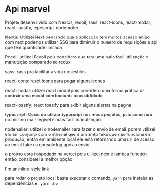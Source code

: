 # Api marvel

Projeto desenvolvido com NextJs, recoil, sass, react-icons, react-modal, react-toastfy, typescript, nodemailer

Nextjs: Utilizei Next pensando que a aplicação tem muitos acesso então com next podemos utilizar SSG para diminuir o numero de requisições a api que tem quantidade limitada

Recoil: utilizei Recoil pois considero que tem uma mais facil utilização e manuteção comparado ao redux

sass: sass pra facilitar a vida nos estilos

react-icons: react icons para pegar alguns icones 

react-modal: utilizei react modal pois considero uma forma pratica de contruir uma modal com bastante acessibilidade

react-toastfy: react toastfy para exibir alguns alertas na pagina

typescript: Gosto de utilizar typescript nos meus projetos, pois considero no minimo mais legivel e mais facil manutenção

nodemailer: utilizei o nodemailer para fazer o envio de email, porem utilizei ele em conjunto com o etherial que é um smtp fake que não funciona em produção, então em ambiente local ele está retornando uma url de acesso ao email fake no console log após o envio


o projeto está hospedado na vercel pois utilizei next e lambda function então, considerei a melhor opção

[I'm an inline-style link](https://get-marvel-cew7fzwp7-leandross.vercel.app/)

para rodar o projeto local basta executar o comando, ```yarn``` para instalar as dependências e ``` yarn dev```



